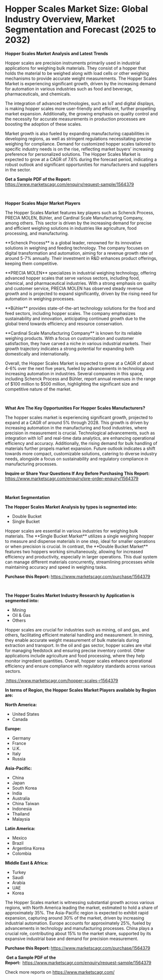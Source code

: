 <p><h1>Hopper Scales Market Size: Global Industry Overview, Market Segmentation and Forecast (2025 to 2032)</h1></p><p><strong>Hopper Scales Market Analysis and Latest Trends</strong></p>
<p><p>Hopper scales are precision instruments primarily used in industrial applications for weighing bulk materials. They consist of a hopper that holds the material to be weighed along with load cells or other weighing mechanisms to provide accurate weight measurements. The Hopper Scales Market is experiencing significant growth, driven by the increasing demand for automation in various industries such as food and beverage, pharmaceuticals, and chemicals. </p><p>The integration of advanced technologies, such as IoT and digital displays, is making hopper scales more user-friendly and efficient, further propelling market expansion. Additionally, the growing emphasis on quality control and the necessity for accurate measurements in production processes are boosting the adoption of these scales.</p><p>Market growth is also fueled by expanding manufacturing capabilities in developing regions, as well as stringent regulations necessitating precise weighing for compliance. Demand for customized hopper scales tailored to specific industry needs is on the rise, reflecting market buyers' increasing preference for personalized solutions. The Hopper Scales Market is expected to grow at a CAGR of 7.6% during the forecast period, indicating a robust outlook and significant opportunities for manufacturers and suppliers in the sector.</p></p>
<p><strong>Get a Sample PDF of the Report:&nbsp;</strong> <a href="https://www.marketscagr.com/enquiry/request-sample/1564379?utm_campaign=3448&utm_medium=2&utm_source=Github&utm_content=ia&utm_term=08042025&utm_id=hopper-scales">https://www.marketscagr.com/enquiry/request-sample/1564379</a></p>
<p>&nbsp;</p>
<p><strong>Hopper Scales Major Market Players</strong></p>
<p><p>The Hopper Scales Market features key players such as Schenck Process, PRECIA MOLEN, Bühler, and Cardinal Scale Manufacturing Company, among others. This sector is driven by the increasing demand for precise and efficient weighing solutions in industries like agriculture, food processing, and manufacturing.</p><p>**Schenck Process** is a global leader, renowned for its innovative solutions in weighing and feeding technology. The company focuses on digital transformation and automation, aiming for a revenue growth rate of around 5-7% annually. Their investment in R&D enhances product offerings, keeping them competitive.</p><p>**PRECIA MOLEN** specializes in industrial weighing technology, offering advanced hopper scales that serve various sectors, including food, chemical, and pharmaceutical industries. With a strong emphasis on quality and customer service, PRECIA MOLEN has observed steady revenue growth and is projected to expand significantly, driven by the rising need for automation in weighing processes.</p><p>**Bühler** provides state-of-the-art technology solutions for the food and feed sectors, including hopper scales. The company emphasizes sustainability and innovation, anticipating continued growth due to the global trend towards efficiency and resource conservation.</p><p>**Cardinal Scale Manufacturing Company** is known for its reliable weighing products. With a focus on customization and customer satisfaction, they have carved a niche in various industrial markets. Their growth trajectory indicates a strong potential for expanding both domestically and internationally.</p><p>Overall, the Hopper Scales Market is expected to grow at a CAGR of about 4-6% over the next five years, fueled by advancements in technology and increasing automation in industries. Several companies in this space, including Schenck Process and Bühler, report annual revenues in the range of $100 million to $500 million, highlighting the significant size and competitive nature of the market.</p></p>
<p>&nbsp;</p>
<p><strong>What Are The Key Opportunities For Hopper Scales Manufacturers?</strong></p>
<p><p>The hopper scales market is experiencing significant growth, projected to expand at a CAGR of around 5% through 2028. This growth is driven by increasing automation in the manufacturing and food industries, where precision in measurement is crucial. Technological advancements, such as integration with IoT and real-time data analytics, are enhancing operational efficiency and accuracy. Additionally, the rising demand for bulk handling of materials further propels market expansion. Future outlook indicates a shift towards more compact, customizable solutions, catering to diverse industry needs, alongside a focus on sustainability and regulatory compliance in manufacturing processes.</p></p>
<p><strong>Inquire or Share Your Questions If Any Before Purchasing This Report:</strong> <a href="https://www.marketscagr.com/enquiry/pre-order-enquiry/1564379?utm_campaign=3448&utm_medium=2&utm_source=Github&utm_content=ia&utm_term=08042025&utm_id=hopper-scales">https://www.marketscagr.com/enquiry/pre-order-enquiry/1564379</a></p>
<p>&nbsp;</p>
<p><strong>Market Segmentation</strong></p>
<p><strong>The Hopper Scales Market Analysis by types is segmented into:</strong></p>
<p><ul><li>Double Bucket</li><li>Single Bucket</li></ul></p>
<p><p>Hopper scales are essential in various industries for weighing bulk materials. The **Single Bucket Market** utilizes a single weighing hopper to measure and dispense materials in one step, ideal for smaller operations or when precision is crucial. In contrast, the **Double Bucket Market** features two hoppers working simultaneously, allowing for increased efficiency and productivity, especially in larger operations. This dual system can manage different materials concurrently, streamlining processes while maintaining accuracy and speed in weighing tasks.</p></p>
<p><strong>Purchase this Report:&nbsp;</strong><a href="https://www.marketscagr.com/purchase/1564379?utm_campaign=3448&utm_medium=2&utm_source=Github&utm_content=ia&utm_term=08042025&utm_id=hopper-scales">https://www.marketscagr.com/purchase/1564379</a></p>
<p>&nbsp;</p>
<p><strong>The Hopper Scales Market Industry Research by Application is segmented into:</strong></p>
<p><ul><li>Mining</li><li>Oil & Gas</li><li>Others</li></ul></p>
<p><p>Hopper scales are crucial for industries such as mining, oil and gas, and others, facilitating efficient material handling and measurement. In mining, they enable accurate weight measurement of bulk materials during extraction and transport. In the oil and gas sector, hopper scales are vital for managing feedstock and ensuring precise inventory control. Other applications include agriculture and food processing, where they help monitor ingredient quantities. Overall, hopper scales enhance operational efficiency and ensure compliance with regulatory standards across various sectors.</p></p>
<p><a href="https://www.marketscagr.com/hopper-scales-r1564379?utm_campaign=3448&utm_medium=2&utm_source=Github&utm_content=ia&utm_term=08042025&utm_id=hopper-scales">&nbsp;https://www.marketscagr.com/hopper-scales-r1564379</a></p>
<p><strong>In terms of Region, the Hopper Scales Market Players available by Region are:</strong></p>
<p>
    <p> <strong> North America: </strong>
        <ul>
            <li>United States</li>
            <li>Canada</li>
        </ul>
        </p> 
    <p> <strong> Europe: </strong>
        <ul>
            <li>Germany</li>
            <li>France</li>
            <li>U.K.</li>
            <li>Italy</li>
            <li>Russia</li>
        </ul>
        </p> 
    <p> <strong> Asia-Pacific: </strong>
        <ul>
            <li>China</li>
            <li>Japan</li>
            <li>South Korea</li>
            <li>India</li>
            <li>Australia</li>
            <li>China Taiwan</li>
            <li>Indonesia</li>
            <li>Thailand</li>
            <li>Malaysia</li>
        </ul>
        </p> 
    <p> <strong> Latin America: </strong>
        <ul>
            <li>Mexico</li>
            <li>Brazil</li>
            <li>Argentina Korea</li>
            <li>Colombia</li>
        </ul>
        </p> 
    <p> <strong> Middle East & Africa: </strong>
        <ul>
            <li>Turkey</li>
            <li>Saudi</li>
            <li>Arabia</li>
            <li>UAE</li>
            <li>Korea</li>
        </ul>
    </p>
    </p>
<p><p>The Hopper Scales market is witnessing substantial growth across various regions, with North America leading the market, estimated to hold a share of approximately 35%. The Asia-Pacific region is expected to exhibit rapid expansion, capturing around 30% of the market, driven by increasing industrial automation. Europe accounts for approximately 25%, fueled by advancements in technology and manufacturing processes. China plays a crucial role, contributing about 15% to the market share, supported by its expansive industrial base and demand for precision measurement.</p></p>
<p><strong>Purchase this Report: </strong><a href="https://www.marketscagr.com/purchase/1564379?utm_campaign=3448&utm_medium=2&utm_source=Github&utm_content=ia&utm_term=08042025&utm_id=hopper-scales">https://www.marketscagr.com/purchase/1564379</a></p>
<p>&nbsp;<strong>Get a Sample PDF of the Report:&nbsp;&nbsp;</strong><a href="https://www.marketscagr.com/enquiry/request-sample/1564379?utm_campaign=3448&utm_medium=2&utm_source=Github&utm_content=ia&utm_term=08042025&utm_id=hopper-scales">https://www.marketscagr.com/enquiry/request-sample/1564379</a></p>
<p><strong></strong></p>
<p>Check more reports on <a href="https://www.marketscagr.com/?utm_campaign=3448&utm_medium=2&utm_source=Github&utm_content=ia&utm_term=08042025&utm_id=hopper-scales">https://www.marketscagr.com/</a></p>